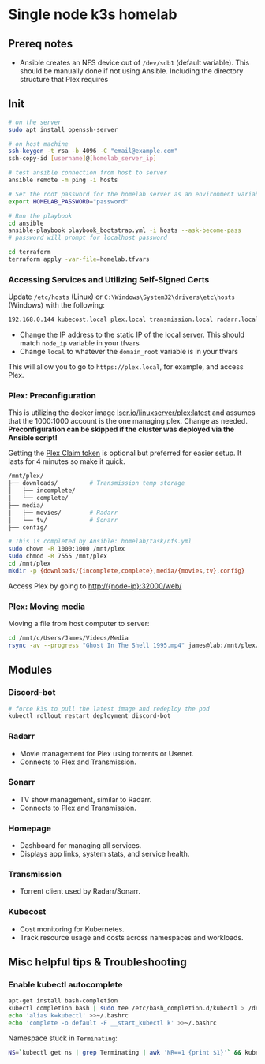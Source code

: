 # Single node k3s homelab

## Prereq notes

- Ansible creates an NFS device out of `/dev/sdb1` (default variable). This should be manually done if not using
Ansible. Including the directory structure that Plex requires

## Init

```sh
# on the server
sudo apt install openssh-server

# on host machine
ssh-keygen -t rsa -b 4096 -C "email@example.com"
ssh-copy-id [username]@[homelab_server_ip]

# test ansible connection from host to server
ansible remote -m ping -i hosts
```

```sh
# Set the root password for the homelab server as an environment variable on host
export HOMELAB_PASSWORD="password"
```

```sh
# Run the playbook
cd ansible
ansible-playbook playbook_bootstrap.yml -i hosts --ask-become-pass
# password will prompt for localhost password

cd terraform
terraform apply -var-file=homelab.tfvars
```

### Accessing Services and Utilizing Self-Signed Certs

Update `/etc/hosts` (Linux) or `C:\Windows\System32\drivers\etc\hosts` (Windows) with the following:

```sh
192.168.0.144 kubecost.local plex.local transmission.local radarr.local sonarr.local homepage.local
```

- Change the IP address to the static IP of the local server. This should match `node_ip` variable in your tfvars
- Change `local` to whatever the `domain_root` variable is in your tfvars

This will allow you to go to `https://plex.local`, for example, and access Plex.

### Plex: Preconfiguration

This is utilizing the docker image [lscr.io/linuxserver/plex:latest](https://hub.docker.com/r/linuxserver/plex) and
assumes that the 1000:1000 account is the one managing plex. Change as needed. **Preconfiguration can be skipped if the
cluster was deployed via the Ansible script!**

Getting the [Plex Claim token](https://www.plex.tv/claim/) is optional but preferred for easier setup. It lasts for 4
minutes so make it quick.

```sh
/mnt/plex/
├── downloads/         # Transmission temp storage
│   ├── incomplete/
│   └── complete/
├── media/
│   ├── movies/        # Radarr
│   └── tv/            # Sonarr
├── config/
```

```sh
# This is completed by Ansible: homelab/task/nfs.yml
sudo chown -R 1000:1000 /mnt/plex
sudo chmod -R 7555 /mnt/plex
cd /mnt/plex
mkdir -p {downloads/{incomplete,complete},media/{movies,tv},config}
```

Access Plex by going to [http://{node-ip}:32000/web/](https://www.plex.tv/)

### Plex: Moving media

Moving a file from host computer to server:

```sh
cd /mnt/c/Users/James/Videos/Media
rsync -av --progress "Ghost In The Shell 1995.mp4" james@lab:/mnt/plex/movies/
```

## Modules

### Discord-bot

```sh
# force k3s to pull the latest image and redeploy the pod
kubectl rollout restart deployment discord-bot
```

### Radarr

- Movie management for Plex using torrents or Usenet.
- Connects to Plex and Transmission.

### Sonarr

- TV show management, similar to Radarr.
- Connects to Plex and Transmission.

### Homepage

- Dashboard for managing all services.
- Displays app links, system stats, and service health.

### Transmission

- Torrent client used by Radarr/Sonarr.

### Kubecost

- Cost monitoring for Kubernetes.
- Track resource usage and costs across namespaces and workloads.

## Misc helpful tips & Troubleshooting

### Enable kubectl autocomplete

```sh
apt-get install bash-completion
kubectl completion bash | sudo tee /etc/bash_completion.d/kubectl > /dev/null
echo 'alias k=kubectl' >>~/.bashrc
echo 'complete -o default -F __start_kubectl k' >>~/.bashrc
```

Namespace stuck in `Terminating`:

```sh
NS=`kubectl get ns | grep Terminating | awk 'NR==1 {print $1}'` && kubectl get namespace "$NS" -o json | tr -d "\n" | sed "s/\"finalizers\": \[[^]]\+\]/\"finalizers\": []/" | kubectl replace --raw /api/v1/namespaces/$NS/finalize -f -
```
